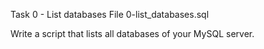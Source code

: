 Task 0 - List databases
    File 0-list_databases.sql

Write a script that lists all databases of your MySQL server.

